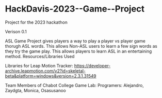 # HackDavis-2023--Game--Project

Project for the 2023 hackathon

Verison 0.1 

ASL Game Project gives players a way to play a player vs player game thorugh ASL words. This allows Non-ASL users to learn a few sign words as they try the game play. This allows players to learn ASL in an entertaining method.
Resources/Libraries Used

Libraries for Leap Motion Tracker: https://developer-archive.leapmotion.com/v2?id=skeletal-beta&platform=windows&version=2.3.1.31549


Team Members of Chabot College Game Lab: Programers: Alejandro, Zaydgta, Monica, Osasusanoo
